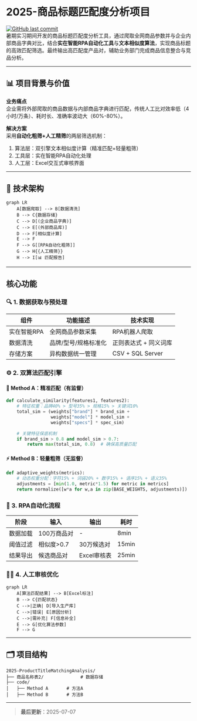 # 2025-商品标题匹配度分析项目  

[![GitHub last commit](https://img.shields.io/github/last-commit/yourusername/2025-ProductTitleMatchingAnalysis)](https://github.com/yourusername/2025-ProductTitleMatchingAnalysis)  
暑期实习期间开发的商品标题匹配度分析工具，通过爬取全网商品参数并与企业内部商品字典对比，结合**实在智能RPA自动化工具**与**文本相似度算法**，实现商品标题的高效匹配筛选。最终输出高匹配度产品对，辅助业务部门完成商品信息整合与竞品分析。

---

## 📊 项目背景与价值  

**业务痛点**  
企业需将外部爬取的商品数据与内部商品字典进行匹配，传统人工比对效率低（4小时/万条）、耗时长、准确率波动大（60%-80%）。

**解决方案**  
采用**自动化粗筛+人工精筛**的两层筛选机制：  
1. 算法层：双引擎文本相似度计算（精准匹配+轻量粗筛）  
2. 工具层：实在智能RPA自动化处理  
3. 人工层：Excel交互式审核界面  

---

## 🔧 技术架构  

```mermaid
graph LR
    A[数据爬取] --> B[数据清洗]
    B --> C{数据存储}
    C --> D[(企业商品字典)]
    C --> E[(外部商品库)]
    D --> F[相似度计算]
    E --> F
    F --> G[[RPA自动化粗筛]]
    G --> H{{人工精筛}}
    H --> I[📊 匹配报告]
```

---

##  核心功能  

### 🔍 1. 数据获取与预处理  
| 组件 | 功能描述 | 技术实现 |
|------|----------|----------|
| 实在智能RPA | 全网商品参数采集 | RPA机器人爬取 |
| 数据清洗 | 品牌/型号/规格标准化 | 正则表达式 + 同义词库 |
| 存储方案 | 异构数据统一管理 | CSV + SQL Server |

### ⚙️ 2. 双算法匹配引擎  
#### 🎯 Method A：精准匹配（有监督）  
```python
def calculate_similarity(features1, features2):
    # 特征权重：品牌40% > 型号35% > 规格15% > 关键词10%
    total_sim = (weights["brand"] * brand_sim +
                 weights["model"] * model_sim +
                 weights["specs"] * spec_sim)
    
    # 关键特征保底机制
    if brand_sim > 0.8 and model_sim > 0.7:
        return max(total_sim, 0.8)  # 确保高质量匹配
```

#### ⚡ Method B：轻量粗筛（无监督）  
```python
def adaptive_weights(metrics):
    # 动态权重分配：字符15% + 词袋20% + 数字15% + 语序15% + 语义35%
    adjustments = [min(1.0, metric*1.5) for metric in metrics]
    return normalize([w*a for w,a in zip(BASE_WEIGHTS, adjustments)])
```

### 🤖 3. RPA自动化流程  
| 阶段 | 输入 | 输出 | 耗时 |
|------|------|------|------|
| 数据加载 | 100万商品对 | - | 8min |
| 阈值过滤 | 相似度>0.7 | 30万候选对 | 15min |
| 结果导出 | 候选商品对 | Excel审核表 | 25min |

### 👩‍💻 4. 人工审核优化  
```mermaid
graph LR
    A[算法匹配结果] --> B[Excel标注]
    B --> C{匹配状态}
    C -->|正确| D[导入生产库]
    C -->|错误| E[原因分析]
    C -->|需补充| F[信息补全]
    E --> G[优化算法参数]
    F --> G
```

---

## 🗂️ 项目结构  

```
2025-ProductTitleMatchingAnalysis/
├── 商品名称表2/              # 数据存储
├── code/
│   ├── Method A       # 方法A
│   ├── Method B       # 方法B
```

---

> **最后更新**：2025-07-07  

